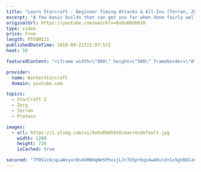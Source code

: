 ```yaml
---
title: "Learn Starcraft - Beginner Timing Attacks & All-Ins (Terran, Zerg & Protoss)"
excerpt: "A few basic builds that can get you far when done fairly well. Also important is how not to overextend and lose everything."
originalUrl: https://youtube.com/watch?v=8xOuROdh6t0
type: video
price: Free
length: PT58M11S
publishedDateTime: 2018-09-21T22:07:57Z
heat: 50

featuredContent: "<iframe width=\"800\" height=\"500\" frameborder=\"0\" src=\"https://www.youtube.com/embed/8xOuROdh6t0\" allow=\"accelerometer; autoplay; encrypted-media; gyroscope; picture-in-picture\" allowfullscreen></iframe>"

provider:
  name: WinterStarcraft
  domain: youtube.com

topics:
  - StarCraft 2
  - Zerg
  - Terran
  - Protoss

images:
  - url: https://i.ytimg.com/vi/8xOuROdh6t0/maxresdefault.jpg
    width: 1280
    height: 720
    isCached: true

secured: "7F0S1ckcqLwWxyurBsmkM8HqNmSPhxxjLJr7b5p+bqx4wADxid+1x5gVBXCaC9rSRZO+WGZMbKY7+PKGNJvbcqde6fGDTkzWQetrjc78aVPmCH8TFjnSQfuIA8te5Vq7VeHHNaQ0UojtblCSvuhIwfBjuvSM38emSYFZuFdRmnOWCC9f3UojXEFWfhUOkE9KeNCC3Y/xXVDZbUt9ggyyB5wUTLGs6rgB2rNTpgoQ6jO3tmN6V2PlkOKqpeYXI4pKVQREOd+Xsq/O3GDwDerj6qwXDsBAKn7lWFI6eBUgRvOaGrn6lIFADMZdmP29rp4/l/PDPnEwX9KU6IxwIlFRIujLSCmaMPObZWLAFFOMrBoYH/4gYyVXJULlTqtWWvcbSLsGwF367a2F9JnHjCNjhoBNJvXEV14icsNc7WEuIXc=;dWm5i5Q8WTisXC09tAy1WQ=="
---
```


